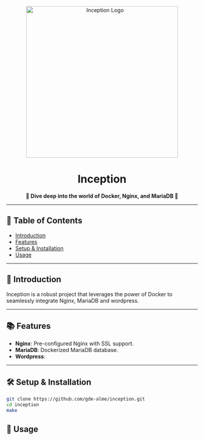 <p align="center">
  <img src="https://media.makeameme.org/created/the-simulation-environment.jpg" alt="Inception Logo" width="400">
</p>

<h1 align="center">Inception</h1>

<p align="center">
  <strong>🚀 Dive deep into the world of Docker, Nginx, and MariaDB 🚀</strong>
</p>

---

## 📖 Table of Contents

- [Introduction](#-introduction)
- [Features](#-features)
- [Setup & Installation](#-setup--installation)
- [Usage](#-usage)

---

##  📢  Introduction

Inception is a robust project that leverages the power of Docker to seamlessly integrate Nginx, MariaDB and wordpress. 
  
---

## 📚  Features

- **Nginx**: Pre-configured Nginx with SSL support.
- **MariaDB**: Dockerized MariaDB database.
- **Wordpress**: 

---

## 🛠  Setup & Installation

   ```bash
   git clone https://github.com/gde-alme/inception.git
   cd inception 
   make
   ```

## 🧪  Usage
